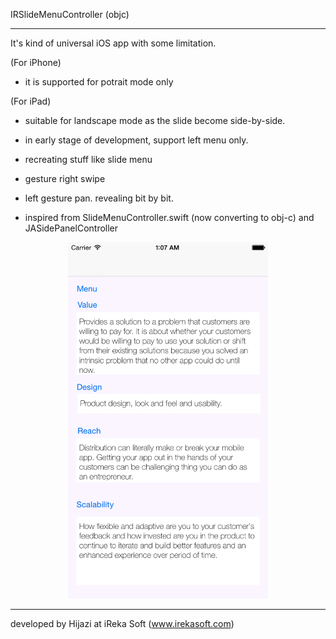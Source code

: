 IRSlideMenuController (objc)

-----

It's kind of universal iOS app with some limitation.

(For iPhone)

- it is supported for potrait mode only

(For iPad)
- suitable for landscape mode as the slide become side-by-side.



* in early stage of development, support left menu only.
* recreating stuff like slide menu 
* gesture right swipe
* left gesture pan. revealing bit by bit.

* inspired from SlideMenuController.swift (now converting to obj-c) and JASidePanelController

<center><img src="Screenshots/ss1.png" alt="alt text" width="320" /></center>



-----

developed by Hijazi at iReka Soft (www.irekasoft.com)